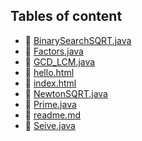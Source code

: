 ## Tables of content
- 🤣 [BinarySearchSQRT.java](./BinarySearchSQRT.java)
- 🤣 [Factors.java](./Factors.java)
- 🤣 [GCD_LCM.java](./GCD_LCM.java)
- 🤣 [hello.html](./hello.html)
- 🤣 [index.html](./index.html)
- 🤣 [NewtonSQRT.java](./NewtonSQRT.java)
- 🤣 [Prime.java](./Prime.java)
- 🤣 [readme.md](./readme.md)
- 🤣 [Seive.java](./Seive.java)
